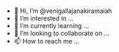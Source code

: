 - 👋 Hi, I’m @venigallajanakiramaiah
- 👀 I’m interested in ...
- 🌱 I’m currently learning ...
- 💞️ I’m looking to collaborate on ...
- 📫 How to reach me ...

<!---
venigallajanakiramaiah/venigallajanakiramaiah is a ✨ special ✨ repository because its `README.md` (this file) appears on your GitHub profile.
You can click the Preview link to take a look at your changes.
--->
